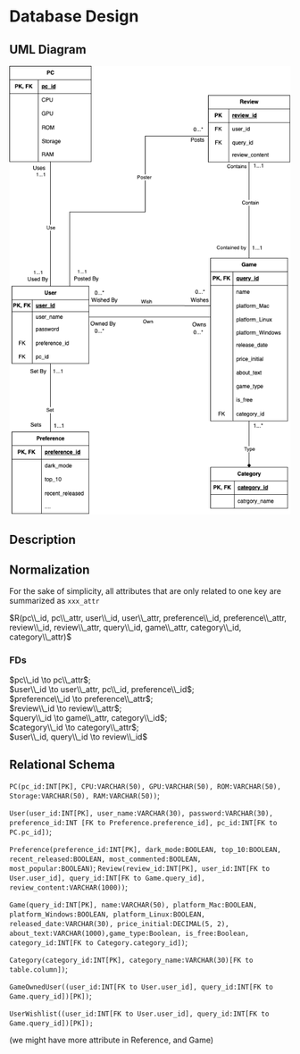 # Database Design

## UML Diagram

![UML](./image/cs411-pt1-stage2-uml.png)

## Description

## Normalization

For the sake of simplicity, all attributes that are only related to one key are summarized as `xxx_attr`

$R(pc\\_id, pc\\_attr, user\\_id, user\\_attr, preference\\_id, preference\\_attr, review\\_id, review\\_attr, query\\_id, game\\_attr, category\\_id, category\\_attr)$

### FDs

$pc\\_id \to pc\\_attr$; \
$user\\_id \to user\\_attr, pc\\_id, preference\\_id$; \
$preference\\_id \to preference\\_attr$; \
$review\\_id \to review\\_attr$; \
$query\\_id \to game\\_attr, category\\_id$; \
$category\\_id \to category\\_attr$; \
$user\\_id, query\\_id \to review\\_id$

## Relational Schema

`PC(pc_id:INT[PK], CPU:VARCHAR(50), GPU:VARCHAR(50), ROM:VARCHAR(50), Storage:VARCHAR(50), RAM:VARCHAR(50))`;

`User(user_id:INT[PK], user_name:VARCHAR(30), password:VARCHAR(30), preference_id:INT [FK to Preference.preference_id], pc_id:INT[FK to PC.pc_id])`;

`Preference(preference_id:INT[PK], dark_mode:BOOLEAN, top_10:BOOLEAN, recent_released:BOOLEAN, most_commented:BOOLEAN, most_popular:BOOLEAN)`;
`Review(review_id:INT[PK], user_id:INT[FK to User.user_id], query_id:INT[FK to Game.query_id], review_content:VARCHAR(1000))`;

`Game(query_id:INT[PK], name:VARCHAR(50), platform_Mac:BOOLEAN, platform_Windows:BOOLEAN, platform_Linux:BOOLEAN, released_date:VARCHAR(30), price_initial:DECIMAL(5, 2), about_text:VARCHAR(1000),game_type:Boolean, is_free:Boolean, category_id:INT[FK to Category.category_id])`;

`Category(category_id:INT[PK], category_name:VARCHAR(30)[FK to table.column])`;

`GameOwnedUser((user_id:INT[FK to User.user_id], query_id:INT[FK to Game.query_id])[PK])`;

`UserWishlist((user_id:INT[FK to User.user_id], query_id:INT[FK to Game.query_id])[PK]);`

(we might have more attribute in Reference, and Game)
